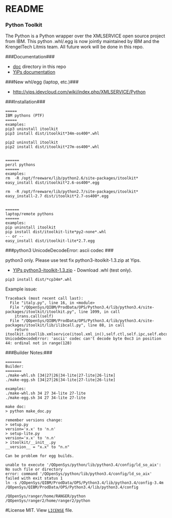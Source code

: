 # README #

### Python Toolkit ###
The Python is a Python wrapper over the XMLSERVICE open source project from IBM. 
This python .whl/.egg is now jointly maintained by IBM and the KrengelTech Litmis team. 
All future work will be done in this repo.

###Documentation###
* [doc](https://bitbucket.org/litmis/python-itoolkit/src/master/itoolkit/doc) directory in this repo
* [YiPs documentation](http://yips.idevcloud.com/wiki/index.php/XMLSERVICE/Python)

###New whl/egg (laptop, etc.)###
* http://yips.idevcloud.com/wiki/index.php/XMLSERVICE/Python


###Installation###

```
=====
IBM pythons (PTF)
=====
examples:
pip3 uninstall itoolkit
pip3 install dist/itoolkit*34m-os400*.whl

pip2 uninstall itoolkit
pip2 install dist/itoolkit*27m-os400*.whl


======
perzl pythons
======
examples:
rm  -R /opt/freeware/lib/python2.6/site-packages/itoolkit*
easy_install dist/itoolkit*2.6-os400*.egg

rm  -R /opt/freeware/lib/python2.7/site-packages/itoolkit*
easy_install-2.7 dist/itoolkit*2.7-os400*.egg


======
laptop/remote pythons
======
examples:
pip uninstall itoolkit
pip install dist/itoolkit-lite*py2-none*.whl
-- or --
easy_install dist/itoolkit-lite*2.7.egg

```

###python3 UnicodeDecodeError: ascii codec ###

python3 only. Please use test fix  python3-itoolkit-1.3.zip at Yips.

* [YIPs python3-itoolkit-1.3.zip]( http://yips.idevcloud.com/wiki/index.php/XMLSERVICE/Python) - Download .whl (test only).

```
pip3 install dist/*cp34m*.whl
```

Example issue:

```
Traceback (most recent call last):
  File "italy.py", line 16, in <module>
  File "/QOpenSys/QIBM/ProdData/OPS/Python3.4/lib/python3.4/site-packages/itoolkit/itoolkit.py", line 1099, in call
    itrans.call(self)
  File "/QOpenSys/QIBM/ProdData/OPS/Python3.4/lib/python3.4/site-packages/itoolkit/lib/ilibcall.py", line 88, in call
    return itoolkit.itoollib.xmlservice(itool.xml_in(),self.ctl,self.ipc,self.ebcdic_ccsid,self.pase_ccsid)
UnicodeDecodeError: 'ascii' codec can't decode byte 0xc3 in position 44: ordinal not in range(128)
```



###Builder Notes:###
```
=======
Builder:
=======
./make-whl.sh [34|27|26|34-lite|27-lite|26-lite]
./make-egg.sh [34|27|26|34-lite|27-lite|26-lite]

examples:
./make-whl.sh 34 27 34-lite 27-lite
./make-egg.sh 34 27 34-lite 27-lite

make doc:
> python make_doc.py

remember versions change:
> setup.py
version='x.x' to 'n.n'
> setup-lite.py
version='x.x' to 'n.n'
> itoolkit/__init__.py
__version__ = "x.x" to "n.n"

Can be problem for egg builds.

unable to execute '/QOpenSys/python/lib/python3.4/config/ld_so_aix': No such file or directory
error: command '/QOpenSys/python/lib/python3.4/config/ld_so_aix' failed with exit status 1
ln -s /QOpenSys/QIBM/ProdData/OPS/Python3.4/lib/python3.4/config-3.4m /QOpenSys/QIBM/ProdData/OPS/Python3.4/lib/python3.4/config

/QOpenSys/ranger/home/RANGER/python
/QOpenSys/ranger2/home/ranger2/python
```

#License
MIT.  View [`LICENSE`](https://bitbucket.org/litmis/python-itoolkit/src) file.
